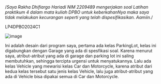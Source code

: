 /*Saya Rakha Dhifiargo Hariadi
 NIM 2209489 mengerjakan soal 
 Latihan praktikum 4 dalam mata
 kuliah DPBO
 untuk keberkahanNya maka saya tidak
 melakukan kecurangan seperti 
 yang telah dispesifikasikan. Aamiin.*/ 
 
 LP4DPBO2024C1

![image](https://github.com/rakhargo/LP4DPBO2024C1/assets/117525800/af21a969-3ed2-45d2-8608-db5808a38f0c)

Ini adalah desain dari program saya, pertama ada kelas ParkingLot, kelas ini digabungkan dengan Garage yang ada di spesfikasi soal. Karena menurut saya, atribut-atribut yang ada di garage dan parking lot ini saling membutuhkan, sehingga tercipta urgensi untuk menyatukannya. Lalu ada kelas Vehicle yang mewarisi kelas Car dan Motorcycle, karena atribut dari kedua kelas tersebut satu jenis kelas Vehicle, lalu juga atribut-atribut yang ada di Vehicle bisa dipakai semua di Car dan Motorcycle.

